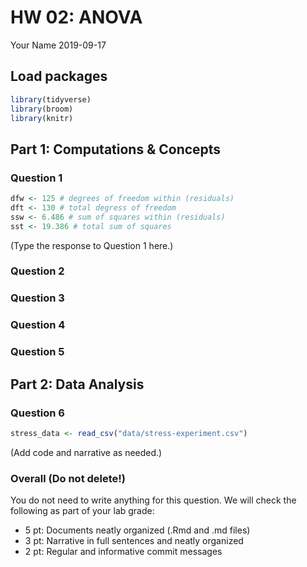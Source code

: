 HW 02: ANOVA
================
Your Name
2019-09-17

## Load packages

``` r
library(tidyverse)
library(broom)
library(knitr) 
```

## Part 1: Computations & Concepts

### Question 1

``` r
dfw <- 125 # degrees of freedom within (residuals)
dft <- 130 # total degress of freedom
ssw <- 6.486 # sum of squares within (residuals)
sst <- 19.386 # total sum of squares
```

(Type the response to Question 1 here.)

### Question 2

### Question 3

### Question 4

### Question 5

## Part 2: Data Analysis

### Question 6

``` r
stress_data <- read_csv("data/stress-experiment.csv")
```

(Add code and narrative as needed.)

### Overall (Do not delete\!)

You do not need to write anything for this question. We will check the
following as part of your lab grade:

  - 5 pt: Documents neatly organized (.Rmd and .md files)
  - 3 pt: Narrative in full sentences and neatly organized
  - 2 pt: Regular and informative commit messages
